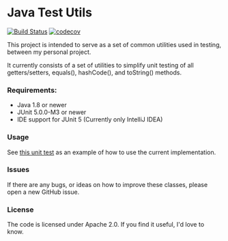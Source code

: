 Java Test Utils
===============
[![Build Status](https://travis-ci.org/robertsmieja/java-test-utils.svg?branch=master)](https://travis-ci.org/robertsmieja/java-test-utils)
[![codecov](https://codecov.io/gh/robertsmieja/java-test-utils/branch/master/graph/badge.svg)](https://codecov.io/gh/robertsmieja/java-test-utils)

This project is intended to serve as a set of common utilities used in testing, between my personal project.

It currently consists of a set of utilities to simplify unit testing of all getters/setters, equals(), hashCode(), and toString() methods.

### Requirements:
* Java 1.8 or newer
* JUnit 5.0.0-M3 or newer
* IDE support for JUnit 5 (Currently only IntelliJ IDEA)

### Usage
See [this unit test](src/test/java/com/robertsmieja/test/utils/junit/SimplePojoTests.java) as an example of how to use the current implementation.

### Issues
If there are any bugs, or ideas on how to improve these classes, please open a new GitHub issue.

### License
The code is licensed under Apache 2.0. 
If you find it useful, I'd love to know.